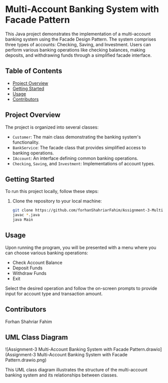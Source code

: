 # Multi-Account Banking System with Facade Pattern

This Java project demonstrates the implementation of a multi-account banking system using the Facade Design Pattern. The system comprises three types of accounts: Checking, Saving, and Investment. Users can perform various banking operations like checking balances, making deposits, and withdrawing funds through a simplified facade interface.

## Table of Contents

- [Project Overview](#project-overview)
- [Getting Started](#getting-started)
- [Usage](#usage)
- [Contributors](#contributors)


## Project Overview

The project is organized into several classes:

- `Customer`: The main class demonstrating the banking system's functionality.
- `BankService`: The facade class that provides simplified access to banking operations.
- `IAccount`: An interface defining common banking operations.
- `Checking`, `Saving`, and `Investment`: Implementations of account types.

## Getting Started

To run this project locally, follow these steps:

1. Clone the repository to your local machine:

   ```bash
   git clone https://github.com/forhanShahriarFahim/Assignment-3-Multi-Account-Banking-System-with-Facade-Pattern.git
   javac *.java
   java Main

## Usage
Upon running the program, you will be presented with a menu where you can choose various banking operations:

 - Check Account Balance
 - Deposit Funds
 - Withdraw Funds
 - Exit

Select the desired operation and follow the on-screen prompts to provide input for account type and transaction amount.

## Contributors
Forhan Shahriar Fahim

## UML Class Diagram

![Assignment-3 Multi-Account Banking System with Facade Pattern.drawio](Assignment-3 Multi-Account Banking System with Facade Pattern.drawio.png)

This UML class diagram illustrates the structure of the multi-account banking system and its relationships between classes.

